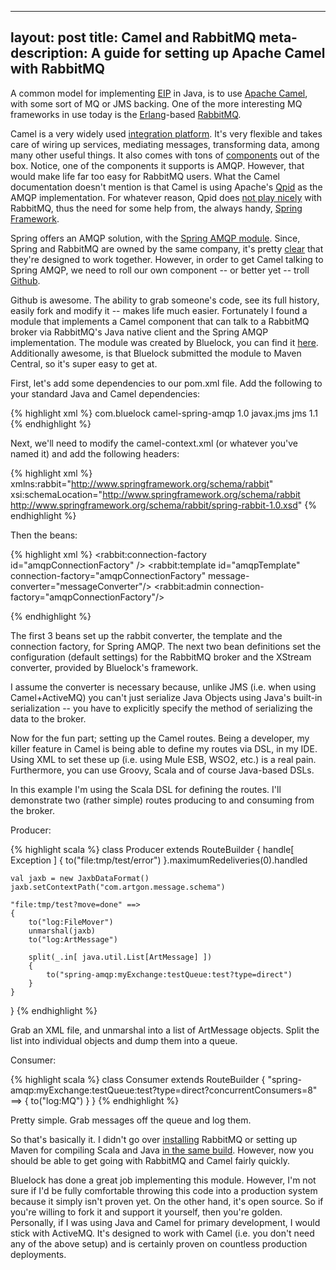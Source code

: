
--- 
layout: post
title: Camel and RabbitMQ
meta-description: A guide for setting up Apache Camel with RabbitMQ
---

A common model for implementing [EIP](http://www.eaipatterns.com/ "Enterprise Integration Patterns") in Java, is to use [Apache Camel](http://camel.apache.org/), with some sort of MQ or JMS backing. One of the more interesting MQ frameworks in use today is the [Erlang](http://www.erlang.org/)-based [RabbitMQ](http://www.rabbitmq.com/). 

Camel is a very widely used [integration platform](http://en.wikipedia.org/wiki/Integration_platform). It's very flexible and takes care of wiring up services, mediating messages, transforming data, among many other useful things. It also comes with tons of [components](http://camel.apache.org/components.html) out of the box. Notice, one of the components it supports is AMQP. However, that would make life far too easy for RabbitMQ users. What the Camel documentation doesn't mention is that Camel is using Apache's [Qpid](http://qpid.apache.org/) as the AMQP implementation. For whatever reason, Qpid does [not play nicely](http://www.rabbitmq.com/interoperability.html) with RabbitMQ, thus the need for some help from, the always handy, [Spring Framework](http://www.springsource.org/).

Spring offers an AMQP solution, with the [Spring AMQP module](http://www.springsource.org/spring-amqp). Since, Spring and RabbitMQ are owned by the same company, it's pretty [clear](http://static.springsource.org/spring-amqp/reference/html/#d0e51) that they're designed to work together. However, in order to get Camel talking to Spring AMQP, we need to roll our own component -- or better yet -- troll [Github](http://www.github.com).

<!--more-->

Github is awesome. The ability to grab someone's code, see its full history, easily fork and modify it -- makes life much easier. Fortunately I found a module that implements a Camel component that can talk to a RabbitMQ broker via RabbitMQ's Java native client and the Spring AMQP implementation. The module was created by Bluelock, you can find it [here](https://github.com/Bluelock/camel-spring-amqp). Additionally awesome, is that Bluelock submitted the module to Maven Central, so it's super easy to get at.

First, let's add some dependencies to our pom.xml file. Add the following to your standard Java and Camel dependencies:

{% highlight xml %}
<dependency>
  <groupId>com.bluelock</groupId>
  <artifactId>camel-spring-amqp</artifactId>
  <version>1.0</version>
</dependency>
<dependency>
  <groupId>javax.jms</groupId>
  <artifactId>jms</artifactId>
  <version>1.1</version>
</dependency>
{% endhighlight %}

Next, we'll need to modify the camel-context.xml (or whatever you've named it) and add the following headers:


{% highlight xml %}
xmlns:rabbit="http://www.springframework.org/schema/rabbit"
xsi:schemaLocation="http://www.springframework.org/schema/rabbit http://www.springframework.org/schema/rabbit/spring-rabbit-1.0.xsd"
{% endhighlight %}

Then the beans:

{% highlight xml %}
<rabbit:connection-factory id="amqpConnectionFactory" />
<rabbit:template id="amqpTemplate" connection-factory="amqpConnectionFactory" 
      message-converter="messageConverter"/>
<rabbit:admin connection-factory="amqpConnectionFactory"/>

<bean id="amqpConnectionFactory" 
      class="org.springframework.amqp.rabbit.connection.CachingConnectionFactory">
    <property name="host" value="localhost"/>
    <property name="port" value="5672"/>
    <property name="username" value="guest"/>
    <property name="password" value="guest"/>
    <property name="virtualHost" value="/"/>
</bean>

<bean id="messageConverter" class="amqp.spring.converter.XStreamConverter"/>
{% endhighlight %}

The first 3 beans set up the rabbit converter, the template and the connection factory, for Spring AMQP. The next two bean definitions set the configuration (default settings) for the RabbitMQ broker and the XStream converter, provided by Bluelock's framework. 

I assume the converter is necessary because, unlike JMS (i.e. when using Camel+ActiveMQ) you can't just serialize Java Objects using Java's built-in serialization -- you have to explicitly specify the method of serializing the data to the broker. 

Now for the fun part; setting up the Camel routes. Being a developer, my killer feature in Camel is being able to define my routes via DSL, in my IDE. Using XML to set these up (i.e. using Mule ESB, WSO2, etc.) is a real pain. Furthermore, you can use Groovy, Scala and of course Java-based DSLs. 

In this example I'm using the Scala DSL for defining the routes. I'll demonstrate two (rather simple) routes producing to and consuming from the broker.

Producer:

{% highlight scala %}
class Producer extends RouteBuilder
{
    handle[ Exception ]
    {
        to("file:tmp/test/error")
    }.maximumRedeliveries(0).handled

    val jaxb = new JaxbDataFormat()
    jaxb.setContextPath("com.artgon.message.schema")

    "file:tmp/test?move=done" ==>
    {
        to("log:FileMover")
        unmarshal(jaxb)
        to("log:ArtMessage")

        split(_.in[ java.util.List[ArtMessage] ])
        {
            to("spring-amqp:myExchange:testQueue:test?type=direct")
        }
    }
}
{% endhighlight %}

Grab an XML file, and unmarshal into a list of ArtMessage objects. Split the list into individual objects and dump them into a queue.

Consumer:

{% highlight scala %}
class Consumer extends RouteBuilder
{
  "spring-amqp:myExchange:testQueue:test?type=direct?concurrentConsumers=8" ==>
  {
      to("log:MQ")
  }
}
{% endhighlight %}

Pretty simple. Grab messages off the queue and log them. 

So that's basically it. I didn't go over [installing](http://www.rabbitmq.com/download.html) RabbitMQ or setting up Maven for compiling Scala and Java [in the same build](http://scala-tools.org/mvnsites/maven-scala-plugin/). However, now you should be able to get going with RabbitMQ and Camel fairly quickly. 

Bluelock has done a great job implementing this module. However, I'm not sure if I'd be fully comfortable throwing this code into a production system because it simply isn't proven yet. On the other hand, it's open source. So if you're willing to fork it and support it yourself, then you're golden. Personally, if I was using Java and Camel for primary development, I would stick with ActiveMQ. It's designed to work with Camel (i.e. you don't need any of the above setup) and is certainly proven on countless production deployments.
